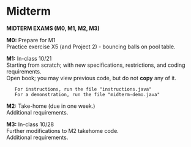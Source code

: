 # Midterm

__MIDTERM EXAMS (M0, M1, M2, M3)__

**M0:**  Prepare for M1  
Practice exercise X5 (and Project 2) - bouncing balls on pool table.

**M1:**  In-class 10/21  
Starting from scratch; with new specifications, restrictions, and coding requirements.  
Open book; you may view previous code, but do not **copy** any of it.

       For instructions, run the file "instructions.java"
       For a demonstration, run the file "midterm-demo.java"

**M2:**  Take-home (due in one week.)  
Additional requirements.

**M3:**  In-class 10/28  
Further modifications to M2 takehome code.  
Additional requirements.



